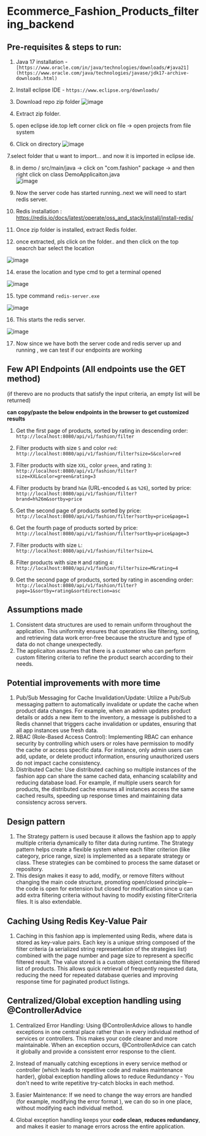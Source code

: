 # Ecommerce_Fashion_Products_filtering_backend

## Pre-requisites & steps to run:


1. Java 17 installation - `[https://www.oracle.com/in/java/technologies/downloads/#java21](https://www.oracle.com/java/technologies/javase/jdk17-archive-downloads.html)`


2. Install eclipse IDE -  `https://www.eclipse.org/downloads/`

3. Download repo zip folder ![image](https://github.com/user-attachments/assets/7b583165-945c-4af9-914d-26fc0a360271)

4. Extract zip folder.
     
5. open eclipse ide.top left corner click on file -> open projects from file system

6. Click on directory ![image](https://github.com/user-attachments/assets/9d988b7e-cd57-4451-aff5-d116716b2650)

7.select folder that u want to import... and now it is imported in eclipse ide.

8. in demo / src/main/java -> click on  "com.fashion" package -> and then right click on class DemoApplicaiton.java  
   ![image](https://github.com/user-attachments/assets/e3003f3f-c5c2-43d1-afd2-3430b097847c)

10. Now the server code has started running..next we will need to start redis server.  

11. Redis installation : https://redis.io/docs/latest/operate/oss_and_stack/install/install-redis/

12. Once zip folder is  installed,  extract Redis folder.

13. once extracted, pls click on the folder.. and then  click on the top  seacrch bar select the location

   ![image](https://github.com/user-attachments/assets/05856b47-4954-4bb1-ac73-85a14701c739)


14. erase the location and type cmd to get a terminal opened

   ![image](https://github.com/user-attachments/assets/68bd07da-52b4-40aa-91f2-87968f03cf12)


15. type command `redis-server.exe`

  ![image](https://github.com/user-attachments/assets/04ae6a95-f204-4e1d-9cce-41dadc457752)

16. This starts the redis server.

![image](https://github.com/user-attachments/assets/f55bf6e8-cd5e-4bc4-9839-43ab150d2927)

17. Now since we have both the server code and redis server up and running , we can test if our endpoints are working   


## Few API Endpoints  (All endpoints use the GET method)

(if therevo are no products that satisfy the input criteria, an empty list will be returned)

**can copy/paste the below endpoints in the browser to get customized results**

1. Get the first page of products, sorted by rating in descending order:
`http://localhost:8080/api/v1/fashion/filter`

3. Filter products with size `S` and color `red`:
   `http://localhost:8080/api/v1/fashion/filter?size=S&color=red`

4. Filter products with size `XXL`, color `green`, and rating `3`:
   `http://localhost:8080/api/v1/fashion/filter?size=XXL&color=green&rating=3`

5. Filter products by brand `h&m` (URL-encoded `&` as `%26`), sorted by price:
   `http://localhost:8080/api/v1/fashion/filter?brand=h%26m&sortby=price`

6. Get the second page of products sorted by price:
   `http://localhost:8080/api/v1/fashion/filter?sortby=price&page=1`

7. Get the fourth page of products sorted by price:
   `http://localhost:8080/api/v1/fashion/filter?sortby=price&page=3`

8. Filter products with size `L`:
   `http://localhost:8080/api/v1/fashion/filter?size=L`

9. Filter products with size `M` and rating `4`:
   `http://localhost:8080/api/v1/fashion/filter?size=M&rating=4`

10. Get the second page of products, sorted by rating in ascending order:
   `http://localhost:8080/api/v1/fashion/filter?page=1&sortby=rating&sortdirection=asc`

    
## Assumptions made

1. Consistent data structures are used to remain uniform throughout the application. This uniformity ensures that operations like filtering, sorting, and retrieving data work error-free because the structure and type of data do not change unexpectedly.
2. The applicaiton assumes that there is a customer who can perform custom filtering criteria to refine the product search according to their needs.

## Potential improvements with more time

1. Pub/Sub Messaging for Cache Invalidation/Update: Utilize a Pub/Sub messaging pattern to automatically invalidate or update the cache when product data changes. For example, when an admin updates product details or adds a new item to the inventory, a message is published to a Redis channel that triggers cache invalidation or updates, ensuring that all app instances use fresh data.
2. RBAC (Role-Based Access Control): Implementing RBAC can enhance security by controlling which users or roles have permission to modify the cache or access specific data. For instance, only admin users can add, update, or delete product information, ensuring unauthorized users do not impact cache consistency.
3. Distributed Cache: Use distributed caching so multiple instances of the fashion app can share the same cached data, enhancing scalability and reducing database load. For example, if multiple users search for products, the distributed cache ensures all instances access the same cached results, speeding up response times and maintaining data consistency across servers.

## Design pattern

1. The Strategy pattern is used because it allows the fashion app to apply multiple criteria dynamically to filter data during runtime. The Strategy pattern helps create a flexible system where each filter criterion (like category, price range, size) is implemented as a separate strategy or class. These strategies can be combined to process the same dataset or repository.
2. This design makes it easy to add, modify, or remove filters without changing the main code structure, promoting open/closed principle—the code is open for extension but closed for modification since u can add  extra filtering criteria without having to modify existing filterCriteria files. It is also extendable.

## Caching Using Redis Key-Value Pair

1. Caching in this fashion app is implemented using Redis, where data is stored as key-value pairs. Each key is a unique string composed of the filter criteria (a serialized string representation of the strategies list) combined with the page number and page size to represent a specific filtered result. The value stored is a custom object containing the filtered list of products. This allows quick retrieval of frequently requested data, reducing the need for repeated database queries and improving response time for paginated product listings.

## Centralized/Global exception handling using @ControllerAdvice

1. Centralized Error Handling: Using @ControllerAdvice allows to handle exceptions in one central place rather than in every individual method of services or controllers. This makes your code cleaner and more maintainable. When an exception occurs, @ControllerAdvice can catch it globally and provide a consistent error response to the client.

2. Instead of manually catching exceptions in every service method or controller (which leads to repetitive code and makes maintenance harder), global exception handling allows to reduce Redundancy - You don't need to write repetitive try-catch blocks in each method.

3. Easier Maintenance: If we need to change the way errors are handled (for example, modifying the error format ), we can do so in one place, without modifying each individual method.

4. Global exception handling keeps your **code clean**, **reduces redundancy**, and makes it easier to manage errors across the entire application.
